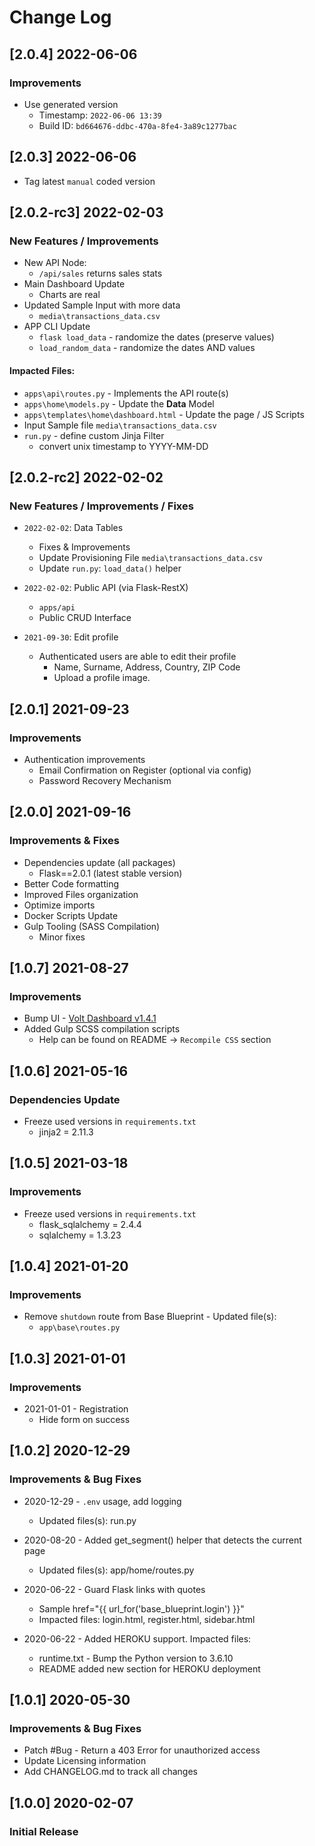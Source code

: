 # Change Log

## [2.0.4] 2022-06-06
### Improvements

- Use generated version
  - Timestamp: `2022-06-06 13:39`
  - Build ID: `bd664676-ddbc-470a-8fe4-3a89c1277bac`

## [2.0.3] 2022-06-06

- Tag latest `manual` coded version 

## [2.0.2-rc3] 2022-02-03
### New Features / Improvements

- New API Node: 
  - `/api/sales` returns sales stats
- Main Dashboard Update
  - Charts are real 
- Updated Sample Input with more data
  - `media\transactions_data.csv`
- APP CLI Update
  - `flask load_data` - randomize the dates (preserve values)
  - `load_random_data` - randomize the dates AND values

#### Impacted Files:

- `apps\api\routes.py`  - Implements the API route(s)
- `apps\home\models.py` - Update the **Data** Model
- `apps\templates\home\dashboard.html` - Update the page / JS Scripts
- Input Sample file `media\transactions_data.csv`
- `run.py` - define custom Jinja Filter
  - convert unix timestamp to YYYY-MM-DD 

## [2.0.2-rc2] 2022-02-02
### New Features / Improvements / Fixes

- `2022-02-02`: Data Tables
  - Fixes & Improvements
  - Update Provisioning File `media\transactions_data.csv`
  - Update `run.py`: `load_data()` helper
  
- `2022-02-02`: Public API (via Flask-RestX)
  - `apps/api`
  - Public CRUD Interface 

- `2021-09-30`: Edit profile 
  - Authenticated users are able to edit their profile
    - Name, Surname, Address, Country, ZIP Code
    - Upload a profile image. 

## [2.0.1] 2021-09-23
### Improvements 

- Authentication improvements
  - Email Confirmation on Register (optional via config)
  - Password Recovery Mechanism

## [2.0.0] 2021-09-16
### Improvements & Fixes

- Dependencies update (all packages) 
  - Flask==2.0.1 (latest stable version)
- Better Code formatting
- Improved Files organization
- Optimize imports
- Docker Scripts Update
- Gulp Tooling  (SASS Compilation)
  - Minor fixes

## [1.0.7] 2021-08-27
### Improvements

- Bump UI - [Volt Dashboard v1.4.1](https://github.com/themesberg/volt-bootstrap-5-dashboard/releases) 
- Added Gulp SCSS compilation scripts
  - Help can be found on README -> `Recompile CSS` section

## [1.0.6] 2021-05-16
### Dependencies Update

- Freeze used versions in `requirements.txt`
    - jinja2 = 2.11.3

## [1.0.5] 2021-03-18
### Improvements

- Freeze used versions in `requirements.txt`
    - flask_sqlalchemy = 2.4.4
    - sqlalchemy = 1.3.23

## [1.0.4] 2021-01-20
### Improvements

- Remove `shutdown` route from Base Blueprint - Updated file(s):
    - `app\base\routes.py`

## [1.0.3] 2021-01-01
### Improvements 

- 2021-01-01 - Registration
    - Hide form on success

## [1.0.2] 2020-12-29
### Improvements & Bug Fixes

- 2020-12-29 - `.env` usage, add logging
    - Updated files(s): run.py

- 2020-08-20 - Added get_segment() helper that detects the current page
    - Updated files(s): app/home/routes.py

- 2020-06-22 - Guard Flask links with quotes
    - Sample href="{{ url_for('base_blueprint.login') }}"
    - Impacted files: login.html, register.html, sidebar.html

- 2020-06-22 - Added HEROKU support. Impacted files:
    - runtime.txt - Bump the Python version to 3.6.10
    - README added new section for HEROKU deployment

## [1.0.1] 2020-05-30
### Improvements & Bug Fixes

- Patch #Bug - Return a 403 Error for unauthorized access
- Update Licensing information
- Add CHANGELOG.md to track all changes

## [1.0.0] 2020-02-07
### Initial Release
